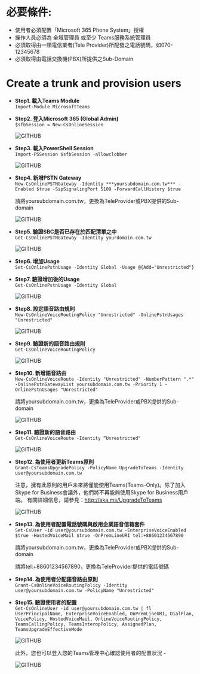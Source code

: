 # 必要條件:

- 使用者必須配置「Microsoft 365 Phone System」授權
- 操作人員必須為 全域管理員 或至少 Teams服務系統管理員
- 必須取得由一類電信業者(Tele Provider)所配發之電話號碼，如070-12345678
- 必須取得由電話交換機(PBX)所提供之Sub-Domain

# **Create a trunk and provision users**

  - **Step1. 載入Teams Module**<br>
  ```Import-Module MicrosoftTeams```<br>

  - **Step2. 登入Microsoft 365 (Global Admin)**<br>
  ```$sfbSession = New-CsOnlineSession```<br>

    ![GITHUB](image/image1.jpg "Connect Microsoft 365")<br>

  - **Step3. 載入PowerShell Session**<br>
  ```Import-PSSession $sfbSession -allowclobber```<br>
   
    ![GITHUB](image/image2.jpg "PowerShell Session Import")<br>
  
  - **Step4. 新增PSTN Gateway**<br>
  ```New-CsOnlinePSTNGateway -Identity ***yoursubdomain.com.tw*** -Enabled $true -SipSignalingPort 5109 -ForwardCallHistory $true```<br>
  
    請將yoursubdomain.com.tw，更換為TeleProvider或PBX提供的Sub-domain<br>
  
    ![GITHUB](image/image3.jpg "PowerShell Session Import")<br>
  
  - **Step5. 驗證SBC是否已存在於匹配清單之中**<br>
  ```Get-CsOnlinePSTNGateway -Identity yourdomain.com.tw```
 
    ![GITHUB](image/image4.jpg "PowerShell Session Import")<br>
  
  - **Step6. 增加Usage**<br>
  ```Set-CsOnlinePstnUsage -Identity Global -Usage @{Add="Unrestricted"}```
 
  - **Step7. 驗證增加後的Usage**<br>
  ```Get-CsOnlinePstnUsage -Identity Global```
  
    ![GITHUB](image/image5.jpg "PowerShell Session Import")<br>

  - **Step8. 設定語音路由規則**<br>
  ```New-CsOnlineVoiceRoutingPolicy "Unrestricted" -OnlinePstnUsages "Unrestricted"```
  
    ![GITHUB](image/image6.jpg "PowerShell Session Import")<br>

  - **Step9. 驗證新的語音路由規則**<br>
  ```Get-CsOnlineVoiceRoutingPolicy```
  
    ![GITHUB](image/image7.jpg "PowerShell Session Import")<br>
    
  - **Step10. 新增語音路由**<br>
  ```New-CsOnlineVoiceRoute -Identity "Unrestricted" -NumberPattern ".*" -OnlinePstnGatewayList yoursubdomain.com.tw -Priority 1 -OnlinePstnUsages "Unrestricted"```
  
    請將yoursubdomain.com.tw，更換為TeleProvider或PBX提供的Sub-domain<br>
  
    ![GITHUB](image/image8.jpg "PowerShell Session Import")<br>    

  - **Step11. 驗證新的語音路由**<br>
  ```Get-CsOnlineVoiceRoute -Identity “Unrestricted"```
  
    ![GITHUB](image/image9.jpg "PowerShell Session Import")<br>    
  
  - **Step12. 為使用者更新Teams原則**<br>
  ```Grant-CsTeamsUpgradePolicy -PolicyName UpgradeToTeams -Identity user@yoursubdomain.com.tw```
  
    注意，擁有此原則的用戶未來將僅能使用Teams(Teams-Only)。除了加入Skype for Business會議外，他們將不再能夠使用Skype for Business用戶端。 
    有關詳細信息，請參見：http://aka.ms/UpgradeToTeams
  
    ![GITHUB](image/image10.jpg "PowerShell Session Import")<br>       

  - **Step13. 為使用者配置電話號碼與啟用企業語音信箱套件**<br>
  ```Set-CsUser -id user@yoursubdomain.com.tw -EnterpriseVoiceEnabled $true -HostedVoiceMail $true -OnPremLineURI tel:+88601234567890```
  
    請將yoursubdomain.com.tw，更換為TeleProvider或PBX提供的Sub-domain<br>
    
    請將tel:+88601234567890，更換為TeleProvider提供的電話號碼<br>
  
  - **Step14. 為使用者分配語音路由原則**<br>
  ```Grant-CsOnlineVoiceRoutingPolicy -Identity user@yoursubdomain.com.tw -PolicyName "Unrestricted"```
  
    
  - **Step15. 驗證使用者的配置**<br>
  ```Get-CsOnlineUser -id user@yoursubdomain.com.tw | fl UserPrincipalName, EnterpriseVoiceEnabled, OnPremLineURI, DialPlan, VoicePolicy, HostedVoiceMail, OnlineVoiceRoutingPolicy, TeamsCallingPolicy, TeamsInteropPolicy, AssignedPlan, TeamsUpgradeEffectiveMode```
  
    ![GITHUB](image/image11.jpg "PowerShell Session Import")<br>
  
     此外，您也可以登入您的Teams管理中心確認使用者的配置狀況 - 
  
    ![GITHUB](image/image12.jpg "PowerShell Session Import")<br>
